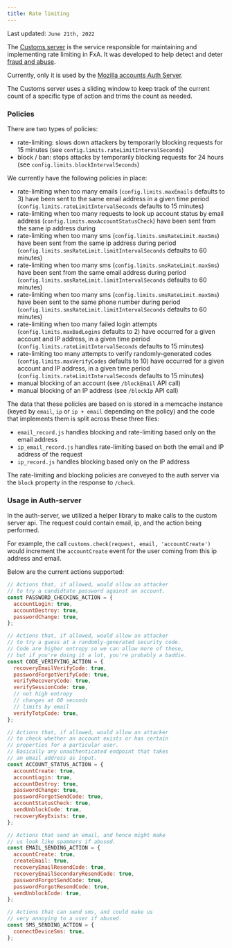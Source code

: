 ```yaml
---
title: Rate limiting
---
```


Last updated: `June 21th, 2022`

The [Customs server](https://github.com/mozilla/fxa/blob/main/packages/fxa-customs-server/README.md) is the service responsible for maintaining and implementing rate limiting in FxA.
It was developed to help detect and deter [fraud and abuse](https://wiki.mozilla.org/Identity/Firefox_Accounts/Fraud_and_abuse).

Currently, only it is used by the [Mozilla accounts Auth Server](https://github.com/mozilla/fxa-auth-server).

The Customs server uses a sliding window to keep track of the current count of a specific type of action and trims the count as needed.

### Policies

There are two types of policies:

- rate-limiting: slows down attackers by temporarily blocking requests for 15 minutes (see `config.limits.rateLimitIntervalSeconds`)
- block / ban: stops attacks by temporarily blocking requests for 24 hours (see `config.limits.blockIntervalSeconds`)

We currently have the following policies in place:

- rate-limiting when too many emails (`config.limits.maxEmails` defaults to 3) have been sent to the same email address in a given time period (`config.limits.rateLimitIntervalSeconds` defaults to 15 minutes)
- rate-limiting when too many requests to look up account status by email address (`config.limits.maxAccountStatusCheck`) have been sent from the same ip address during
- rate-limiting when too many sms (`config.limits.smsRateLimit.maxSms`) have been sent from the same ip address during period (`config.limits.smsRateLimit.limitIntervalSeconds` defaults to 60 minutes)
- rate-limiting when too many sms (`config.limits.smsRateLimit.maxSms`) have been sent from the same email address during period (`config.limits.smsRateLimit.limitIntervalSeconds` defaults to 60 minutes)
- rate-limiting when too many sms (`config.limits.smsRateLimit.maxSms`) have been sent to the same phone number during period (`config.limits.smsRateLimit.limitIntervalSeconds` defaults to 60 minutes)
- rate-limiting when too many failed login attempts (`config.limits.maxBadLogins` defaults to 2) have occurred for a given account and IP address, in a given time period (`config.limits.rateLimitIntervalSeconds` defaults to 15 minutes)
- rate-limiting too many attempts to verify randomly-generated codes (`config.limits.maxVerifyCodes` defaults to 10) have occurred for a given account and IP address, in a given time period (`config.limits.rateLimitIntervalSeconds` defaults to 15 minutes)
- manual blocking of an account (see `/blockEmail` API call)
- manual blocking of an IP address (see `/blockIp` API call)

The data that these policies are based on is stored in a memcache instance (keyed by `email`, `ip` or `ip + email` depending on the policy) and the code that implements them is split across these three files:

- `email_record.js` handles blocking and rate-limiting based only on the email address
- `ip_email_record.js` handles rate-limiting based on both the email and IP address of the request
- `ip_record.js` handles blocking based only on the IP address

The rate-limiting and blocking policies are conveyed to the auth server via the `block` property in the response to `/check`.

### Usage in Auth-server

In the auth-server, we utilized a helper library to make calls to the custom server api. The request could contain email, ip, and the action being performed.

For example, the call `customs.check(request, email, 'accountCreate')` would increment the `accountCreate` event for the user coming from this ip address and email.

Below are the current actions supported:

```javascript
// Actions that, if allowed, would allow an attacker
// to try a candidtate password against an account.
const PASSWORD_CHECKING_ACTION = {
  accountLogin: true,
  accountDestroy: true,
  passwordChange: true,
};

// Actions that, if allowed, would allow an attacker
// to try a guess at a randomly-generated security code.
// Code are higher entropy so we can allow more of these,
// but if you're doing it a lot, you're probably a baddie.
const CODE_VERIFYING_ACTION = {
  recoveryEmailVerifyCode: true,
  passwordForgotVerifyCode: true,
  verifyRecoveryCode: true,
  verifySessionCode: true,
  // not high entropy
  // changes at 60 seconds
  // limits by email
  verifyTotpCode: true,
};

// Actions that, if allowed, would allow an attacker
// to check whether an account exists or has certain
// properties for a particular user.
// Basically any unauthenticated endpoint that takes
// an email address as input.
const ACCOUNT_STATUS_ACTION = {
  accountCreate: true,
  accountLogin: true,
  accountDestroy: true,
  passwordChange: true,
  passwordForgotSendCode: true,
  accountStatusCheck: true,
  sendUnblockCode: true,
  recoveryKeyExists: true,
};

// Actions that send an email, and hence might make
// us look like spammers if abused.
const EMAIL_SENDING_ACTION = {
  accountCreate: true,
  createEmail: true,
  recoveryEmailResendCode: true,
  recoveryEmailSecondaryResendCode: true,
  passwordForgotSendCode: true,
  passwordForgotResendCode: true,
  sendUnblockCode: true,
};

// Actions that can send sms, and could make us
// very annoying to a user if abused.
const SMS_SENDING_ACTION = {
  connectDeviceSms: true,
};
```
